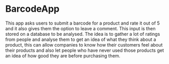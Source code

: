 # BarcodeApp

This app asks users to submit a barcode for a product and rate it out of 5 and it also gives them the option to leave a comment. This input is then stored on a database to be analysed. The idea is to gather a lot of ratings from people and analyse them to get an idea of what they think about a product, this can allow companies to know how their customers feel about their products and also let people who have never used those products get an idea of how good they are before purchasing them.
